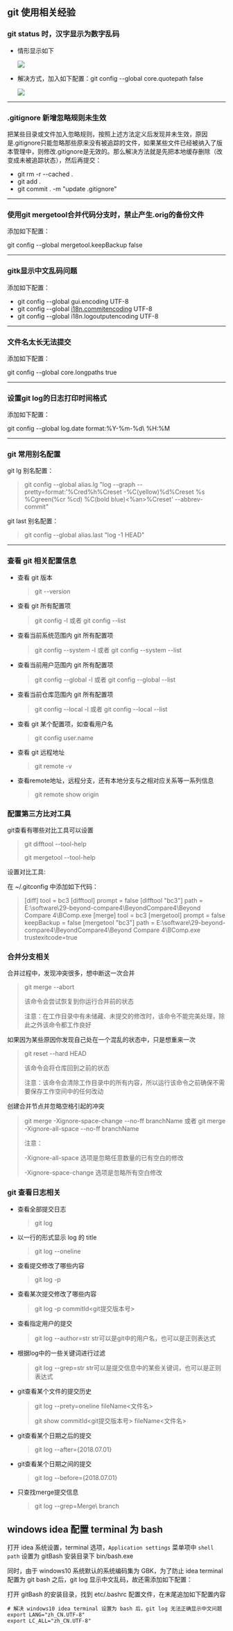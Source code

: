 ## git 使用相关经验

### git status 时，汉字显示为数字乱码

- 情形显示如下

  ![](https://raw.githubusercontent.com/jiangshuangjun/studynote/master/04-%E8%B5%84%E6%BA%90/01-%E5%9B%BE%E7%89%87/git_status%E4%B8%AD%E6%96%87%E6%95%B0%E5%AD%97%E4%B9%B1%E7%A0%81.png)

- 解决方式，加入如下配置：git config --global core.quotepath false

  ![](https://raw.githubusercontent.com/jiangshuangjun/studynote/master/04-%E8%B5%84%E6%BA%90/01-%E5%9B%BE%E7%89%87/git_status%E4%B8%AD%E6%96%87%E6%95%B0%E5%AD%97%E4%B9%B1%E7%A0%81_%E8%A7%A3%E5%86%B3.png)

---

### .gitignore 新增忽略规则未生效

把某些目录或文件加入忽略规则，按照上述方法定义后发现并未生效，原因是.gitignore只能忽略那些原来没有被追踪的文件，如果某些文件已经被纳入了版本管理中，则修改.gitignore是无效的。那么解决方法就是先把本地缓存删除（改变成未被追踪状态），然后再提交：

- git rm -r --cached .
- git add .
- git commit . -m "update .gitignore"

---

### 使用git mergetool合并代码分支时，禁止产生.orig的备份文件

添加如下配置：

git config --global mergetool.keepBackup false

---

### gitk显示中文乱码问题

添加如下配置：

- git config --global gui.encoding UTF-8
- git config --global [i18n.commitencoding](http://i18n.commitencoding/) UTF-8
- git config --global i18n.logoutputencoding UTF-8

---

### 文件名太长无法提交

添加如下配置：

git config --global core.longpaths true

---

### 设置git log的日志打印时间格式

添加如下配置：

git config --global log.date format:%Y-%m-%d\ %H:%M

---

### git 常用别名配置

git lg 别名配置：

> git config --global alias.lg "log --graph --pretty=format:'%Cred%h%Creset -%C(yellow)%d%Creset %s %Cgreen(%cr %cd) %C(bold blue)<%an>%Creset' --abbrev-commit"

git last 别名配置：

> git config --global alias.last "log -1 HEAD"

---

### 查看 git 相关配置信息

- 查看 git 版本

  > git --version

- 查看 git 所有配置项

  > git config -l  或者  git config --list

- 查看当前系统范围内 git 所有配置项

  > git config --system -l  或者 git config --system --list

- 查看当前用户范围内 git 所有配置项

  > git config --global -l  或者  git config --global --list

- 查看当前仓库范围内 git 所有配置项

  > git config --local -l  或者  git config --local --list

- 查看 git 某个配置项，如查看用户名

  > git config user.name

- 查看 git 远程地址

  > git remote -v

- 查看remote地址，远程分支，还有本地分支与之相对应关系等一系列信息

  > git remote show origin

### 配置第三方比对工具

git查看有哪些对比工具可以设置

> git difftool --tool-help
>
> git mergetool --tool-help

设置对比工具:

在 ~/.gitconfig 中添加如下代码：

>[diff]
>	tool = bc3
>[difftool]
>	prompt = false
>[difftool "bc3"]
>	path = E:\\software\\29-beyond-compare4\\BeyondCompare4\\Beyond Compare 4\\BComp.exe
>[merge]
>	tool = bc3
>[mergetool]
>	prompt = false
>	keepBackup = false
>[mergetool "bc3"]
>	path = E:\\software\\29-beyond-compare4\\BeyondCompare4\\Beyond Compare 4\\BComp.exe
>	trustexitcode=true

### 合并分支相关

合并过程中，发现冲突很多，想中断这一次合并

> git merge --abort
>
> 该命令会尝试恢复到你运行合并前的状态
>
> 注意：在工作目录中有未储藏、未提交的修改时，该命令不能完美处理，除此之外该命令都工作良好

如果因为某些原因你发现自己处在一个混乱的状态中，只是想重来一次

> git reset --hard HEAD
>
> 该命令会将仓库回到之前的状态
>
> 注意：该命令会清除工作目录中的所有内容，所以运行该命令之前确保不需要保存工作空间中的任何改动

创建合并节点并忽略空格引起的冲突

> git merge -Xignore-space-change --no-ff branchName  或者  git merge -Xignore-all-space --no-ff branchName
>
> 注意：
>
> -Xignore-all-space 选项是忽略任意数量的已有空白的修改
>
> -Xignore-space-change 选项是忽略所有空白修改

### git 查看日志相关

- 查看全部提交日志

  > git log

- 以一行的形式显示 log 的 title

  > git log --oneline

- 查看提交修改了哪些内容

  > git log -p

- 查看某次提交修改了哪些内容

  > git log -p commitId<git提交版本号>

- 查看指定用户的提交

  > git log --author=str        str可以是git中的用户名，也可以是正则表达式

- 根据log中的一些关键词进行过滤

  > git log --grep=str        str可以是提交信息中的某些关键词，也可以是正则表达式

- git查看某个文件的提交历史

  > git log --prety=oneline fileName<文件名>
  >
  > git show commitId<git提交版本号> fileName<文件名>

- git查看某个日期之后的提交

  > git log --after={2018.07.01}

- git查看某个日期之间的提交

  > git log --before={2018.07.01}

- 只查找merge提交信息

  > git log --grep=Merge\ branch

## windows idea 配置 terminal 为 bash

打开 idea 系统设置，terminal 选项，`Application settings` 菜单项中 `shell path` 设置为 gitBash 安装目录下 bin/bash.exe

同时，由于 windows10 系统默认的系统编码集为 GBK，为了防止 idea terminal 配置为 git bash 之后，git log 显示中文乱码，故还需添加如下配置：

打开 gitBash 的安装目录，找到 etc/.bashrc 配置文件，在末尾追加如下配置内容

```shell
# 解决 windows10 idea terminal 设置为 bash 后，git log 无法正确显示中文问题
export LANG="zh_CN.UTF-8"
export LC_ALL="zh_CN.UTF-8"
```

